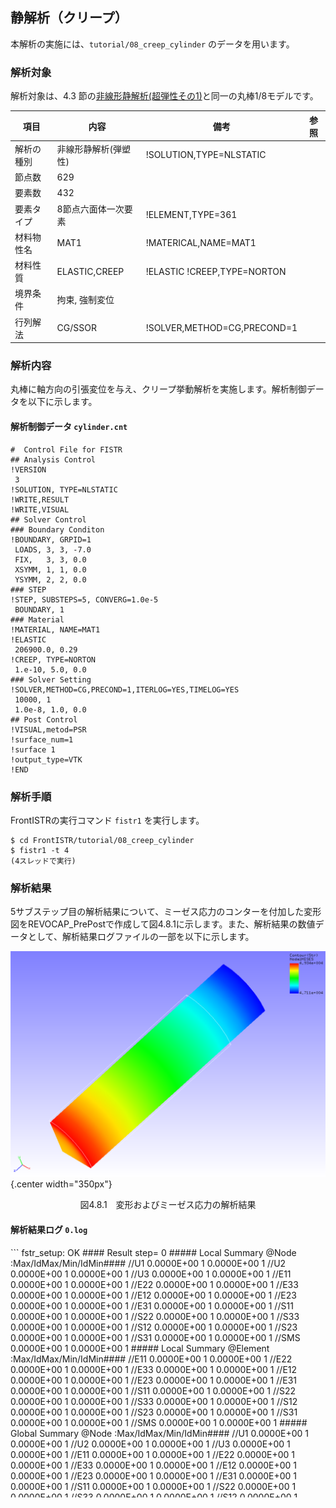 ## 静解析（クリープ）

本解析の実施には、`tutorial/08_creep_cylinder` のデータを用います。

### 解析対象

解析対象は、4.3 節の[非線形静解析(超弾性その1)](tutorial_03.md)と同一の丸棒1/8モデルです。

 | 項目       | 内容                 | 備考                           | 参照 |
 |------------|----------------------|--------------------------------|------|
 | 解析の種別 | 非線形静解析(弾塑性) | !SOLUTION,TYPE=NLSTATIC        |      |
 | 節点数     | 629                  |                                |      |
 | 要素数     | 432                  |                                |      |
 | 要素タイプ | 8節点六面体一次要素  | !ELEMENT,TYPE=361              |      |
 | 材料物性名 | MAT1                 | !MATERICAL,NAME=MAT1           |      |
 | 材料性質   | ELASTIC,CREEP        | !ELASTIC    !CREEP,TYPE=NORTON |      |
 | 境界条件   | 拘束, 強制変位       |                                |      |
 | 行列解法   | CG/SSOR              | !SOLVER,METHOD=CG,PRECOND=1    |      | 


### 解析内容

丸棒に軸方向の引張変位を与え、クリープ挙動解析を実施します。解析制御データを以下に示します。

#### 解析制御データ `cylinder.cnt`

```
#  Control File for FISTR
## Analysis Control
!VERSION
 3
!SOLUTION, TYPE=NLSTATIC
!WRITE,RESULT
!WRITE,VISUAL
## Solver Control
### Boundary Conditon
!BOUNDARY, GRPID=1
 LOADS, 3, 3, -7.0
 FIX,   3, 3, 0.0
 XSYMM, 1, 1, 0.0
 YSYMM, 2, 2, 0.0
### STEP
!STEP, SUBSTEPS=5, CONVERG=1.0e-5
 BOUNDARY, 1
### Material
!MATERIAL, NAME=MAT1
!ELASTIC
 206900.0, 0.29
!CREEP, TYPE=NORTON
 1.e-10, 5.0, 0.0
### Solver Setting
!SOLVER,METHOD=CG,PRECOND=1,ITERLOG=YES,TIMELOG=YES
 10000, 1
 1.0e-8, 1.0, 0.0
## Post Control
!VISUAL,metod=PSR
!surface_num=1
!surface 1
!output_type=VTK
!END
```

### 解析手順

FrontISTRの実行コマンド `fistr1` を実行します。

```
$ cd FrontISTR/tutorial/08_creep_cylinder
$ fistr1 -t 4
(4スレッドで実行)
```

### 解析結果

5サブステップ目の解析結果について、ミーゼス応力のコンターを付加した変形図をREVOCAP_PrePostで作成して図4.8.1に示します。また、解析結果の数値データとして、解析結果ログファイルの一部を以下に示します。

![変形およびミーゼス応力の解析結果](./media/tutorial08_01.png){.center width="350px"}
<div style="text-align: center;">
図4.8.1　変形およびミーゼス応力の解析結果
</div>

#### 解析結果ログ `0.log`


<div style="height: 400px; overflow-y: scroll;">
```
 fstr_setup: OK
#### Result step=     0
 ##### Local Summary @Node    :Max/IdMax/Min/IdMin####
 //U1    0.0000E+00         1  0.0000E+00         1
 //U2    0.0000E+00         1  0.0000E+00         1
 //U3    0.0000E+00         1  0.0000E+00         1
 //E11   0.0000E+00         1  0.0000E+00         1
 //E22   0.0000E+00         1  0.0000E+00         1
 //E33   0.0000E+00         1  0.0000E+00         1
 //E12   0.0000E+00         1  0.0000E+00         1
 //E23   0.0000E+00         1  0.0000E+00         1
 //E31   0.0000E+00         1  0.0000E+00         1
 //S11   0.0000E+00         1  0.0000E+00         1
 //S22   0.0000E+00         1  0.0000E+00         1
 //S33   0.0000E+00         1  0.0000E+00         1
 //S12   0.0000E+00         1  0.0000E+00         1
 //S23   0.0000E+00         1  0.0000E+00         1
 //S31   0.0000E+00         1  0.0000E+00         1
 //SMS   0.0000E+00         1  0.0000E+00         1
 ##### Local Summary @Element :Max/IdMax/Min/IdMin####
 //E11   0.0000E+00         1  0.0000E+00         1
 //E22   0.0000E+00         1  0.0000E+00         1
 //E33   0.0000E+00         1  0.0000E+00         1
 //E12   0.0000E+00         1  0.0000E+00         1
 //E23   0.0000E+00         1  0.0000E+00         1
 //E31   0.0000E+00         1  0.0000E+00         1
 //S11   0.0000E+00         1  0.0000E+00         1
 //S22   0.0000E+00         1  0.0000E+00         1
 //S33   0.0000E+00         1  0.0000E+00         1
 //S12   0.0000E+00         1  0.0000E+00         1
 //S23   0.0000E+00         1  0.0000E+00         1
 //S31   0.0000E+00         1  0.0000E+00         1
 //SMS   0.0000E+00         1  0.0000E+00         1
 ##### Global Summary @Node    :Max/IdMax/Min/IdMin####
 //U1    0.0000E+00         1  0.0000E+00         1
 //U2    0.0000E+00         1  0.0000E+00         1
 //U3    0.0000E+00         1  0.0000E+00         1
 //E11   0.0000E+00         1  0.0000E+00         1
 //E22   0.0000E+00         1  0.0000E+00         1
 //E33   0.0000E+00         1  0.0000E+00         1
 //E12   0.0000E+00         1  0.0000E+00         1
 //E23   0.0000E+00         1  0.0000E+00         1
 //E31   0.0000E+00         1  0.0000E+00         1
 //S11   0.0000E+00         1  0.0000E+00         1
 //S22   0.0000E+00         1  0.0000E+00         1
 //S33   0.0000E+00         1  0.0000E+00         1
 //S12   0.0000E+00         1  0.0000E+00         1
 //S23   0.0000E+00         1  0.0000E+00         1
 //S31   0.0000E+00         1  0.0000E+00         1
 //SMS   0.0000E+00         1  0.0000E+00         1
 ##### Global Summary @Element :Max/IdMax/Min/IdMin####
 //E11   0.0000E+00         1  0.0000E+00         1
 //E22   0.0000E+00         1  0.0000E+00         1
 //E33   0.0000E+00         1  0.0000E+00         1
 //E12   0.0000E+00         1  0.0000E+00         1
 //E23   0.0000E+00         1  0.0000E+00         1
 //E31   0.0000E+00         1  0.0000E+00         1
 //S11   0.0000E+00         1  0.0000E+00         1
 //S22   0.0000E+00         1  0.0000E+00         1
 //S33   0.0000E+00         1  0.0000E+00         1
 //S12   0.0000E+00         1  0.0000E+00         1
 //S23   0.0000E+00         1  0.0000E+00         1
 //S31   0.0000E+00         1  0.0000E+00         1
 //SMS   0.0000E+00         1  0.0000E+00         1

 ...

#### Result step=     5
 ##### Local Summary @Node    :Max/IdMax/Min/IdMin####
 //U1    0.0000E+00         1 -4.1863E-01        91
 //U2    0.0000E+00         1 -4.1863E-01        88
 //U3    0.0000E+00         1 -7.0000E+00        38
 //E11  -6.5748E-02        38 -6.9459E-02         7
 //E22  -6.5748E-02        50 -6.9459E-02        13
 //E33   2.3884E-01        13  2.2745E-01        50
 //E12   5.5591E-04        53 -5.7135E-04        10
 //E23   1.0510E-04        72 -2.0805E-03        84
 //E31   1.0510E-04        64 -2.0805E-03        95
 //S11   1.1232E+02        14 -1.1026E+02        49
 //S22   1.1232E+02         6 -1.1026E+02        39
 //S33   4.7484E+04         7  4.5271E+04        50
 //S12   4.2781E+01        53 -4.3872E+01        10
 //S23   7.8190E+00        72 -1.6257E+02        84
 //S31   7.8190E+00        64 -1.6257E+02        95
 //SMS   4.7448E+04         7  4.5307E+04        50
 ##### Local Summary @Element :Max/IdMax/Min/IdMin####
 //E11  -6.6010E-02       759 -6.9186E-02       354
 //E22  -6.6010E-02       768 -6.9186E-02       363
 //E33   2.3840E-01       363  2.2788E-01       768
 //E12   4.9263E-04       766 -5.0184E-04       360
 //E23  -1.6179E-05       753 -1.9977E-03       498
 //E31  -1.6179E-05       749 -1.9977E-03       489
 //S11   1.0954E+02       363 -1.0744E+02       768
 //S22   1.0954E+02       354 -1.0744E+02       759
 //S33   4.7416E+04       354  4.5337E+04       759
 //S12   3.7890E+01       766 -3.8501E+01       360
 //S23  -1.3249E+00       753 -1.5632E+02       498
 //S31  -1.3250E+00       749 -1.5632E+02       489
 //SMS   4.7346E+04       363  4.5406E+04       759
 ##### Global Summary @Node    :Max/IdMax/Min/IdMin####
 //U1    0.0000E+00         1 -4.1863E-01        91
 //U2    0.0000E+00         1 -4.1863E-01        88
 //U3    0.0000E+00         1 -7.0000E+00        38
 //E11  -6.5748E-02        38 -6.9459E-02         7
 //E22  -6.5748E-02        50 -6.9459E-02        13
 //E33   2.3884E-01        13  2.2745E-01        50
 //E12   5.5591E-04        53 -5.7135E-04        10
 //E23   1.0510E-04        72 -2.0805E-03        84
 //E31   1.0510E-04        64 -2.0805E-03        95
 //S11   1.1232E+02        14 -1.1026E+02        49
 //S22   1.1232E+02         6 -1.1026E+02        39
 //S33   4.7484E+04         7  4.5271E+04        50
 //S12   4.2781E+01        53 -4.3872E+01        10
 //S23   7.8190E+00        72 -1.6257E+02        84
 //S31   7.8190E+00        64 -1.6257E+02        95
 //SMS   4.7448E+04         7  4.5307E+04        50
 ##### Global Summary @Element :Max/IdMax/Min/IdMin####
 //E11  -6.6010E-02       759 -6.9186E-02       354
 //E22  -6.6010E-02       768 -6.9186E-02       363
 //E33   2.3840E-01       363  2.2788E-01       768
 //E12   4.9263E-04       766 -5.0184E-04       360
 //E23  -1.6179E-05       753 -1.9977E-03       498
 //E31  -1.6179E-05       749 -1.9977E-03       489
 //S11   1.0954E+02       363 -1.0744E+02       768
 //S22   1.0954E+02       354 -1.0744E+02       759
 //S33   4.7416E+04       354  4.5337E+04       759
 //S12   3.7890E+01       766 -3.8501E+01       360
 //S23  -1.3249E+00       753 -1.5632E+02       498
 //S31  -1.3250E+00       749 -1.5632E+02       489
 //SMS   4.7346E+04       363  4.5406E+04       759
```
</div>